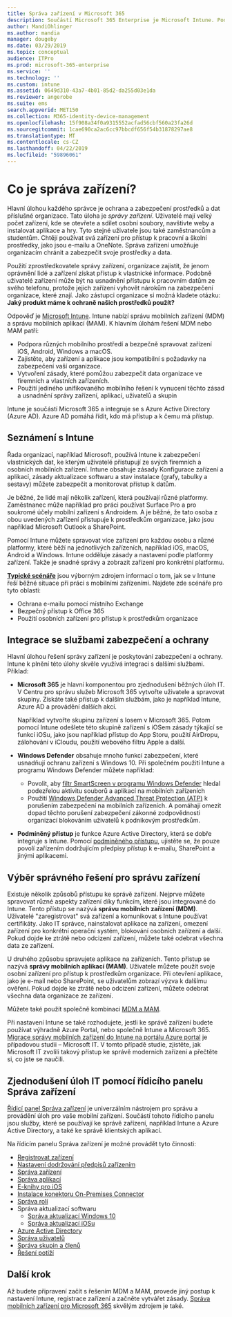 ```yaml
---
title: Správa zařízení v Microsoft 365
description: Součástí Microsoft 365 Enterprise je Microsoft Intune. Podívejte se, jak Intune poskytuje správu mobilních zařízení a správy mobilních aplikací pro vaši organizaci. Běžné scénáře a použití Intune k nasazení služeb Microsoft 365 ve vašem prostředí.
author: MandiOhlinger
ms.author: mandia
manager: dougeby
ms.date: 03/29/2019
ms.topic: conceptual
audience: ITPro
ms.prod: microsoft-365-enterprise
ms.service: ''
ms.technology: ''
ms.custom: intune
ms.assetid: 0649d310-43a7-4b01-85d2-da255d03e1da
ms.reviewer: angerobe
ms.suite: ems
search.appverid: MET150
ms.collection: M365-identity-device-management
ms.openlocfilehash: 15f908a34f0a9315552acfad56cbf560a23fa26d
ms.sourcegitcommit: 1cae690ca2ac6cc97bbcdf656f54b31878297ae8
ms.translationtype: MT
ms.contentlocale: cs-CZ
ms.lasthandoff: 04/22/2019
ms.locfileid: "59896061"
---
```

# <a name="what-is-device-management"></a>Co je správa zařízení? 

Hlavní úlohou každého správce je ochrana a zabezpečení prostředků a dat příslušné organizace. Tato úloha je *správy zařízení*. Uživatelé mají velký počet zařízení, kde se otevřete a sdílet osobní soubory, navštivte weby a instalovat aplikace a hry. Tyto stejné uživatele jsou také zaměstnancům a studentům. Chtějí používat svá zařízení pro přístup k pracovní a školní prostředky, jako jsou e-mailu a OneNote. Správa zařízení umožňuje organizacím chránit a zabezpečit svoje prostředky a data. 

Použití zprostředkovatele správy zařízení, organizace zajistit, že jenom oprávnění lidé a zařízení získat přístup k vlastnické informace. Podobně uživatelé zařízení může být na usnadnění přístupu k pracovním datům ze svého telefonu, protože jejich zařízení vyhovět nárokům na zabezpečení organizace, které znají. Jako zástupci organizace si možná kladete otázku: **Jaký produkt máme k ochraně našich prostředků použít?**

Odpověď je [Microsoft Intune](https://docs.microsoft.com/intune/introduction-intune). Intune nabízí správu mobilních zařízení (MDM) a správu mobilních aplikací (MAM). K hlavním úlohám řešení MDM nebo MAM patří:

- Podpora různých mobilního prostředí a bezpečně spravovat zařízení iOS, Android, Windows a macOS.
- Zajistěte, aby zařízení a aplikace jsou kompatibilní s požadavky na zabezpečení vaší organizace.
- Vytvoření zásady, které pomůžou zabezpečit data organizace ve firemních a vlastních zařízeních.
- Použití jediného unifikovaného mobilního řešení k vynucení těchto zásad a usnadnění správy zařízení, aplikací, uživatelů a skupin

Intune je součástí Microsoft 365 a integruje se s Azure Active Directory (Azure AD). Azure AD pomáhá řídit, kdo má přístup a k čemu má přístup.

## <a name="hello-intune"></a>Seznámení s Intune
Řada organizací, například Microsoft, používá Intune k zabezpečení vlastnických dat, ke kterým uživatelé přistupují ze svých firemních a osobních mobilních zařízení. Intune obsahuje zásady Konfigurace zařízení a aplikací, zásady aktualizace softwaru a stav instalace (grafy, tabulky a sestavy) můžete zabezpečit a monitorovat přístup k datům.

Je běžné, že lidé mají několik zařízení, která používají různé platformy. Zaměstnanec může například pro práci používat Surface Pro a pro soukromé účely mobilní zařízení s Androidem. A je běžné, že tato osoba z obou uvedených zařízení přistupuje k prostředkům organizace, jako jsou například Microsoft Outlook a SharePoint.

Pomocí Intune můžete spravovat více zařízení pro každou osobu a různé platformy, které běží na jednotlivých zařízeních, například iOS, macOS, Android a Windows. Intune odděluje zásady a nastavení podle platformy zařízení. Takže je snadné správy a zobrazit zařízení pro konkrétní platformu.

**[Typické scénáře](https://docs.microsoft.com/intune/common-scenarios)** jsou výborným zdrojem informací o tom, jak se v Intune řeší běžné situace při práci s mobilními zařízeními. Najdete zde scénáře pro tyto oblasti:  
- Ochrana e-mailu pomocí místního Exchange
- Bezpečný přístup k Office 365
- Použití osobních zařízení pro přístup k prostředkům organizace

## <a name="integration-with-secure-and-protect-services"></a>Integrace se službami zabezpečení a ochrany
Hlavní úlohou řešení správy zařízení je poskytování zabezpečení a ochrany. Intune k plnění této úlohy skvěle využívá integraci s dalšími službami. Příklad:

- **Microsoft 365** je hlavní komponentou pro zjednodušení běžných úloh IT. V Centru pro správu služeb Microsoft 365 vytvořte uživatele a spravovat skupiny. Získáte také přístup k dalším službám, jako je například Intune, Azure AD a provádění dalších akcí. 

  Například vytvořte skupinu zařízení s Iosem v Microsoft 365. Potom pomocí Intune odešlete této skupině zařízení s iOSem zásady týkající se funkcí iOSu, jako jsou například přístup do App Storu, použití AirDropu, zálohování v iCloudu, použití webového filtru Apple a další.

- **Windows Defender** obsahuje mnoho funkcí zabezpečení, které usnadňují ochranu zařízení s Windows 10. Při společném použití Intune a programu Windows Defender můžete například: 

    - Povolit, aby [filtr SmartScreen v programu Windows Defender](https://docs.microsoft.com/intune/endpoint-protection-windows-10) hledal podezřelou aktivitu souborů a aplikací na mobilních zařízeních 
    - Použití [Windows Defender Advanced Threat Protection (ATP)](https://docs.microsoft.com/intune/advanced-threat-protection) k porušením zabezpečení na mobilních zařízeních. A pomáhají omezit dopad těchto porušení zabezpečení zákonné zodpovědnosti organizací blokováním uživatelů k podnikovým prostředkům.

- **Podmíněný přístup** je funkce Azure Active Directory, která se dobře integruje s Intune. Pomocí [podmíněného přístupu](https://docs.microsoft.com/intune/conditional-access), ujistěte se, že pouze povolí zařízením dodržujícím předpisy přístup k e-mailu, SharePoint a jinými aplikacemi. 

## <a name="choose-the-device-management-solution-thats-right-for-you"></a>Výběr správného řešení pro správu zařízení

Existuje několik způsobů přístupu ke správě zařízení. Nejprve můžete spravovat různé aspekty zařízení díky funkcím, které jsou integrované do Intune. Tento přístup se nazývá **správu mobilních zařízení (MDM)**. Uživatelé "zaregistrovat" svá zařízení a komunikovat s Intune používat certifikáty. Jako IT správce, nainstalovat aplikace na zařízení, omezení zařízení pro konkrétní operační systém, blokování osobních zařízení a další. Pokud dojde ke ztrátě nebo odcizení zařízení, můžete také odebrat všechna data ze zařízení. 

U druhého způsobu spravujete aplikace na zařízeních. Tento přístup se nazývá **správy mobilních aplikací (MAM)**. Uživatele můžete použít svoje osobní zařízení pro přístup k prostředkům organizace. Při otevření aplikace, jako je e-mail nebo SharePoint, se uživatelům zobrazí výzva k dalšímu ověření. Pokud dojde ke ztrátě nebo odcizení zařízení, můžete odebrat všechna data organizace ze zařízení. 

Můžete také použít společně kombinaci [MDM a MAM](https://docs.microsoft.com/intune/byod-technology-decisions).

Při nastavení Intune se také rozhodujete, jestli ke správě zařízení budete používat výhradně Azure Portal, nebo společně Intune a Microsoft 365. [Migrace správy mobilních zařízení do Intune na portálu Azure portal](https://www.microsoft.com/itshowcase/Article/Content/1042/Migrating-mobile-device-management-to-Intune-in-the-Azure-portal) je případovou studii – Microsoft IT. V tomto případě studie, zjistěte, jak Microsoft IT zvolili takový přístup ke správě moderních zařízení a přečtěte si, co jste se naučili.

## <a name="simplify-it-tasks-using-the-device-management-dashboard"></a>Zjednodušení úloh IT pomocí řídicího panelu Správa zařízení

[Řídicí panel Správa zařízení](https://devicemanagement.portal.azure.com/) je univerzálním nástrojem pro správu a provádění úloh pro vaše mobilní zařízení. Součástí tohoto řídicího panelu jsou služby, které se používají ke správě zařízení, například Intune a Azure Active Directory, a také ke správě klientských aplikací. 

Na řídicím panelu Správa zařízení je možné provádět tyto činnosti:

- [Registrovat zařízení](https://docs.microsoft.com/intune/device-enrollment)
- [Nastavení dodržování předpisů zařízením](https://docs.microsoft.com/intune/device-compliance-get-started)
- [Správa zařízení](https://docs.microsoft.com/intune/device-management)
- [Správa aplikací](https://docs.microsoft.com/intune/app-management)  
- [E-knihy pro iOS](https://docs.microsoft.com/intune/vpp-ebooks-ios)  
- [Instalace konektoru On-Premises Connector](https://docs.microsoft.com/intune/exchange-connector-install)  
- [Správa rolí](https://docs.microsoft.com/intune/role-based-access-control)  
- Správa aktualizací softwaru
  - [Správa aktualizací Windows 10](https://docs.microsoft.com/intune/windows-update-for-business-configure)  
  - [Správa aktualizací iOSu](https://docs.microsoft.com/intune/software-updates-ios)  
- [Azure Active Directory](https://docs.microsoft.com/azure/active-directory)  
- [Správa uživatelů](https://docs.microsoft.com/azure/active-directory/fundamentals/add-users-azure-active-directory)
- [Správa skupin a členů](https://docs.microsoft.com/azure/active-directory/fundamentals/active-directory-manage-groups)
- [Řešení potíží](https://docs.microsoft.com/intune/help-desk-operators)

## <a name="next-step"></a>Další krok
Až budete připravení začít s řešením MDM a MAM, provede jiný postup k nastavení Intune, registrace zařízení a začněte vytvářet zásady. [Správa mobilních zařízení pro Microsoft 365](https://docs.microsoft.com/microsoft-365/enterprise/mobility-infrastructure) skvělým zdrojem je také.
